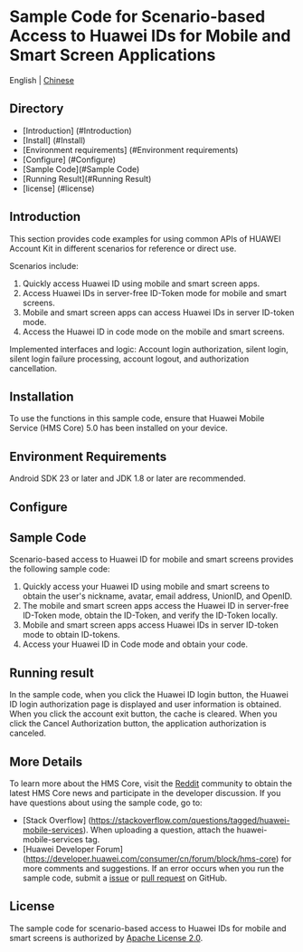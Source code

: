 # Sample Code for Scenario-based Access to Huawei IDs for Mobile and Smart Screen Applications

English | [Chinese](https://github.com/HMS-Core/huawei-account-demo/blob/android_code_scenarios/README_ZH.md)

## Directory

* [Introduction] (#Introduction)
* [Install] (#Install)
* [Environment requirements] (#Environment requirements)
* [Configure] (#Configure)
* [Sample Code](#Sample Code)
* [Running Result](#Running Result)
* [license] (#license)

## Introduction

This section provides code examples for using common APIs of HUAWEI Account Kit in different scenarios for reference or direct use.

Scenarios include:

1. Quickly access Huawei ID using mobile and smart screen apps.
2. Access Huawei IDs in server-free ID-Token mode for mobile and smart screens.
3. Mobile and smart screen apps can access Huawei IDs in server ID-token mode.
4. Access the Huawei ID in code mode on the mobile and smart screens.

Implemented interfaces and logic:
Account login authorization, silent login, silent login failure processing, account logout, and authorization cancellation.

## Installation

To use the functions in this sample code, ensure that Huawei Mobile Service (HMS Core) 5.0 has been installed on your device.

## Environment Requirements

Android SDK 23 or later and JDK 1.8 or later are recommended.

## Configure

## Sample Code

Scenario-based access to Huawei ID for mobile and smart screens provides the following sample code:

1. Quickly access your Huawei ID using mobile and smart screens to obtain the user's nickname, avatar, email address, UnionID, and OpenID.
2. The mobile and smart screen apps access the Huawei ID in server-free ID-Token mode, obtain the ID-Token, and verify the ID-Token locally.
3. Mobile and smart screen apps access Huawei IDs in server ID-token mode to obtain ID-tokens.
4. Access your Huawei ID in Code mode and obtain your code.

## Running result

In the sample code, when you click the Huawei ID login button, the Huawei ID login authorization page is displayed and user information is obtained. When you click the account exit button, the cache is cleared. When you click the Cancel Authorization button, the application authorization is canceled.

## More Details

To learn more about the HMS Core, visit the [Reddit](https://www.reddit.com/r/HuaweiDevelopers/) community to obtain the latest HMS Core news and participate in the developer discussion.
If you have questions about using the sample code, go to:

* [Stack Overflow] (https://stackoverflow.com/questions/tagged/huawei-mobile-services). When uploading a question, attach the huawei-mobile-services tag.
* [Huawei Developer Forum] (https://developer.huawei.com/consumer/cn/forum/block/hms-core) for more comments and suggestions.
  If an error occurs when you run the sample code, submit a [issue](https://github.com/HMS-Core/huawei-account-demo/issues) or [pull request](https://github.com/HMS-Core/huawei-account-demo/pulls) on GitHub.

## License

The sample code for scenario-based access to Huawei IDs for mobile and smart screens is authorized by [Apache License 2.0](http://www.apache.org/licenses/LICENSE-2.0).

